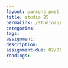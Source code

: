 ```yaml
---  
layout: parsons_post  
title: studio 25 
permalink: /studio25/  
categories:   
tags:  
assignment: 
description: 
assignment-due: 02/03
readings: 
---  
```

